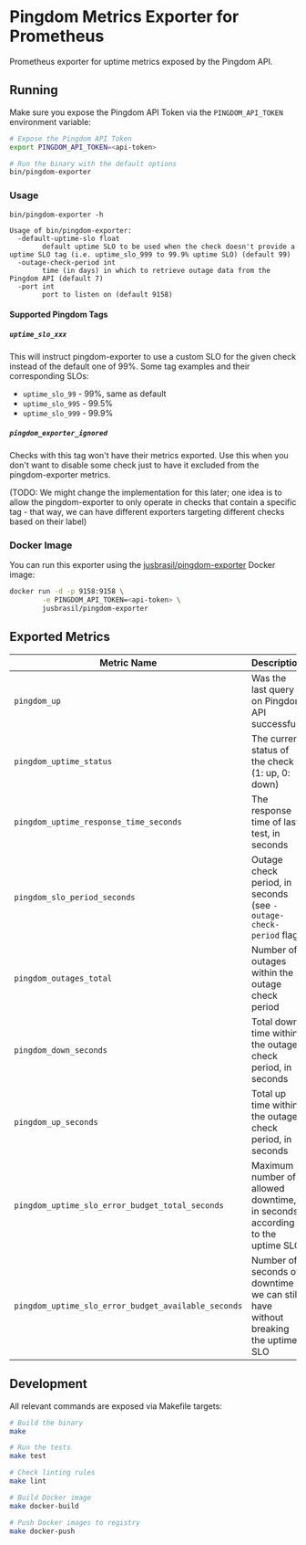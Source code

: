 # Pingdom Metrics Exporter for Prometheus

Prometheus exporter for uptime metrics exposed by the Pingdom API.

## Running

Make sure you expose the Pingdom API Token via the `PINGDOM_API_TOKEN`
environment variable:

```sh
# Expose the Pingdom API Token
export PINGDOM_API_TOKEN=<api-token>

# Run the binary with the default options
bin/pingdom-exporter
```

### Usage

```
bin/pingdom-exporter -h

Usage of bin/pingdom-exporter:
  -default-uptime-slo float
    	default uptime SLO to be used when the check doesn't provide a uptime SLO tag (i.e. uptime_slo_999 to 99.9% uptime SLO) (default 99)
  -outage-check-period int
    	time (in days) in which to retrieve outage data from the Pingdom API (default 7)
  -port int
    	port to listen on (default 9158)
```

#### Supported Pingdom Tags

##### `uptime_slo_xxx`

This will instruct pingdom-exporter to use a custom SLO for the given check
instead of the default one of 99%. Some tag examples and their corresponding
SLOs:

- `uptime_slo_99` - 99%, same as default
- `uptime_slo_995` - 99.5%
- `uptime_slo_999` - 99.9%

##### `pingdom_exporter_ignored`

Checks with this tag won't have their metrics exported. Use this when you don't
want to disable some check just to have it excluded from the pingdom-exporter
metrics.

(TODO: We might change the implementation for this later; one idea is to allow
the pingdom-exporter to only operate in checks that contain a specific tag -
that way, we can have different exporters targeting different checks based on
their label)

### Docker Image

You can run this exporter using the
[jusbrasil/pingdom-exporter](https://hub.docker.com/r/jusbrasil/pingdom-exporter/)
Docker image:

```bash
docker run -d -p 9158:9158 \
        -e PINGDOM_API_TOKEN=<api-token> \
        jusbrasil/pingdom-exporter
```

## Exported Metrics

| Metric Name                                         | Description                                                                     |
| --------------------------------------------------- | ------------------------------------------------------------------------------- |
| `pingdom_up`                                        | Was the last query on Pingdom API successful                                    |
| `pingdom_uptime_status`                             | The current status of the check (1: up, 0: down)                                |
| `pingdom_uptime_response_time_seconds`              | The response time of last test, in seconds                                      |
| `pingdom_slo_period_seconds`                        | Outage check period, in seconds (see `-outage-check-period` flag)               |
| `pingdom_outages_total`                             | Number of outages within the outage check period                                |
| `pingdom_down_seconds`                              | Total down time within the outage check period, in seconds                      |
| `pingdom_up_seconds`                                | Total up time within the outage check period, in seconds                        |
| `pingdom_uptime_slo_error_budget_total_seconds`     | Maximum number of allowed downtime, in seconds, according to the uptime SLO     |
| `pingdom_uptime_slo_error_budget_available_seconds` | Number of seconds of downtime we can still have without breaking the uptime SLO |

## Development

All relevant commands are exposed via Makefile targets:

```sh
# Build the binary
make

# Run the tests
make test

# Check linting rules
make lint

# Build Docker image
make docker-build

# Push Docker images to registry
make docker-push
```
